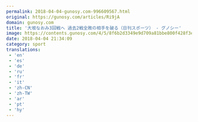 ```yaml
---
permalink: 2018-04-04-gunosy.com-996609567.html
original: https://gunosy.com/articles/Ri9jA
domain: gunosy.com
title: '大坂なおみ3回戦へ 過去2戦全敗の相手を破る（日刊スポーツ） - グノシー'
image: https://contents.gunosy.com/4/5/8f6b2d3349e9d709a81bbe800f428f3e_content.jpg
date: 2018-04-04 21:34:09
category: sport
translations: 
 - 'en'
 - 'es'
 - 'de'
 - 'ru'
 - 'fr'
 - 'it'
 - 'zh-CN'
 - 'zh-TW'
 - 'ar'
 - 'pt'
 - 'hy'
---
```



